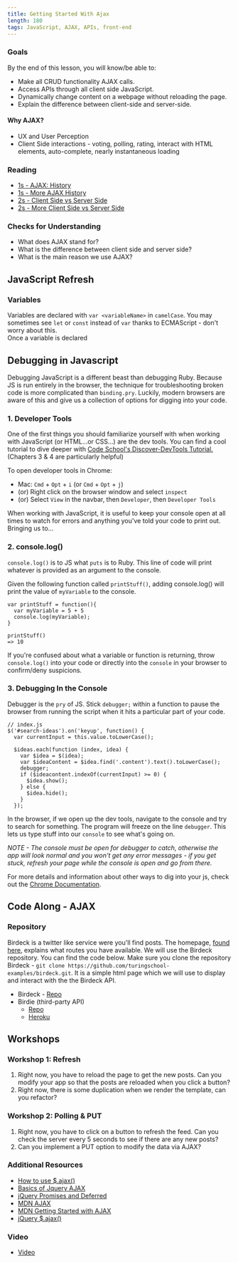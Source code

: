 ```yaml
---
title: Getting Started With Ajax
length: 180
tags: JavaScript, AJAX, APIs, front-end
---
```


### Goals

By the end of this lesson, you will know/be able to:

*   Make all CRUD functionality AJAX calls.
*   Access APIs through all client side JavaScript.
*   Dynamically change content on a webpage without reloading the page.
*   Explain the difference between client-side and server-side.

<!-- ### Structure

*   25 - Read and Teach
*   5 - Break
*   5 - Review
*   20 - Code Along - AJAX basics - GET
*   5 - Break
*   25 - Code Along - AJAX - POST DELETE
*   5 - Break
*   5 - Code Along Review
*   20 - Workshop 1: Refresh
*   5 - Break
*   25 - Workshop 2: Polling and Put
*   5 - Break
*   25 - Finish up and Review -->

#### Why AJAX?

*   UX and User Perception
*   Client Side interactions - voting, polling, rating, interact with HTML elements, auto-complete, nearly instantaneous loading

### Reading

*   [1s - AJAX: History](http://www.phpasks.com/articles/historyajax.html)
*   [1s - More AJAX History](http://www.softwareengineerinsider.com/programming-languages/ajax.html#context/api/listings/prefilter)
*   [2s - Client Side vs Server Side](http://www.codeconquest.com/website/client-side-vs-server-side/)
*   [2s - More Client Side vs Server Side](http://skillcrush.com/2012/07/30/client-side-vs-server-side/)

### Checks for Understanding

*   What does AJAX stand for?
*   What is the difference between client side and server side?
*   What is the main reason we use AJAX?

## JavaScript Refresh

### Variables

Variables are declared with `var <variableName>` in `camelCase`. You may sometimes see `let` or `const` instead of `var` thanks to ECMAScript - don't worry about this.  
Once a variable is declared

## Debugging in Javascript

Debugging JavaScript is a different beast than debugging Ruby. Because JS is run entirely in the browser, the technique for troubleshooting broken code is more complicated than `binding.pry`. Luckily, modern browsers are aware of this and give us a collection of options for digging into your code.

### 1. Developer Tools
One of the first things you should familiarize yourself with when working with JavaScript (or HTML...or CSS...) are the dev tools. You can find a cool tutorial to dive deeper with  [Code School's Discover-DevTools Tutorial.](http://discover-devtools.codeschool.com/) (Chapters 3 & 4 are particularly helpful)

To open developer tools in Chrome:
-   Mac: `Cmd` + `Opt` + `i` (or `Cmd` + `Opt` + `j`)
-   (or) Right click on the browser window and select `inspect`
-   (or) Select `View` in the navbar, then `Developer`, then `Developer Tools`

When working with JavaScript, it is useful to keep your console open at all times to watch for errors and anything you've told your code to print out. Bringing us to...

### 2. console.log()
`console.log()` is to JS what `puts` is to Ruby. This line of code will print whatever is provided as an argument to the console.

Given the following function called `printStuff()`, adding console.log() will print the value of `myVariable` to the console.
```
var printStuff = function(){
  var myVariable = 5 + 5
  console.log(myVariable);
}

printStuff()
=> 10
```

If you're confused about what a variable or function is returning, throw `console.log()` into your code or directly into the `console` in your browser to confirm/deny suspicions.

### 3. Debugging In the Console

Debugger is the `pry` of JS. Stick `debugger;` within a function to pause the browser from running the script when it hits a particular part of your code.

```
// index.js
$('#search-ideas').on('keyup', function() {
  var currentInput = this.value.toLowerCase();

  $ideas.each(function (index, idea) {
    var $idea = $(idea);
    var $ideaContent = $idea.find('.content').text().toLowerCase();
    debugger;
    if ($ideacontent.indexOf(currentInput) >= 0) {
      $idea.show();
    } else {
      $idea.hide();
    }
  });
```

In the browser, if we open up the dev tools, navigate to the console and try to search for something.  The program will freeze on the line `debugger`. This lets us type stuff into our `console` to see what's going on.

*NOTE - The console must be open for debugger to catch, otherwise the app will look normal and you won't get any error messages - if you get stuck, refresh your page while the console is open and go from there.*

For more details and information about other ways to dig into your js, check out the [Chrome Documentation](https://developer.chrome.com/devtools/docs/javascript-debugging).

## Code Along - AJAX

### Repository

Birdeck is a twitter like service were you'll find posts. The homepage, [found here](https://turing-birdie.herokuapp.com), explains what routes you have available. We will use the Birdeck repository. You can find the code below. Make sure you clone the repository Birdeck - `git clone https://github.com/turingschool-examples/birdeck.git`. It is a simple html page which we will use to display and interact with the the Birdeck API.

*   Birdeck - [Repo](https://github.com/turingschool-examples/birdeck.git)
*   Birdie (third-party API)
    *   [Repo](https://github.com/turingschool-examples/birdie)
    *   [Heroku](https://turing-birdie.herokuapp.com)

## Workshops

### Workshop 1: Refresh

1.  Right now, you have to reload the page to get the new posts. Can you modify your app so that the posts are reloaded when you click a button?
2.  Right now, there is some duplication when we render the template, can you refactor?

### Workshop 2: Polling & PUT

1.  Right now, you have to click on a button to refresh the feed. Can you check the server every 5 seconds to see if there are any new posts?
2.  Can you implement a PUT option to modify the data via AJAX?

### Additional Resources

*   [How to use $.ajax()](http://www.sitepoint.com/use-jquerys-ajax-function/)
*   [Basics of Jquery AJAX](http://www.i-programmer.info/programming/jquery/8895-getting-started-with-jquery-ajax-the-basics.html)
*   [jQuery Promises and Deferred](http://www.i-programmer.info/programming/jquery/4788-jquery-promises-a-deferred.html)
*   [MDN AJAX](https://developer.mozilla.org/en-US/docs/AJAX)
*   [MDN Getting Started with AJAX](https://developer.mozilla.org/en-US/docs/AJAX/Getting_Started)
*   [jQuery $.ajax()](http://api.jquery.com/jquery.ajax/)

### Video

*   [Video](https://vimeo.com/131025914)
